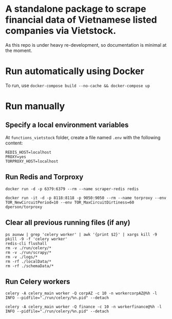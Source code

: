 # A standalone package to scrape financial data of Vietnamese listed companies via Vietstock.

As this repo is under heavy re-development, so documentation is minimal at the moment.

# Run automatically using Docker
To run, use `docker-compose build --no-cache && docker-compose up`

# Run manually
## Specify a local environment variables
At `functions_vietstock` folder, create a file named `.env` with the following content:
```
REDIS_HOST=localhost
PROXY=yes
TORPROXY_HOST=localhost
```

## Run Redis and Torproxy
```
docker run -d -p 6379:6379 --rm --name scraper-redis redis

docker run -it -d -p 8118:8118 -p 9050:9050 --rm --name torproxy --env TOR_NewCircuitPeriod=10 --env TOR_MaxCircuitDirtiness=60 dperson/torproxy
```
## Clear all previous running files (if any)
```
ps auxww | grep 'celery worker' | awk '{print $2}' | xargs kill -9
pkill -9 -f 'celery worker'
redis-cli flushall
rm -v ./run/celery/*
rm -v ./run/scrapy/*
rm -v ./logs/*
rm -rf ./localData/*
rm -rf ./schemaData/*
```

## Run Celery workers
```
celery -A celery_main worker -Q corpAZ -c 10 -n workercorpAZ@%h -l INFO --pidfile="./run/celery/%n.pid" --detach

celery -A celery_main worker -Q finance -c 10 -n workerfinance@%h -l INFO --pidfile="./run/celery/%n.pid" --detach
```
